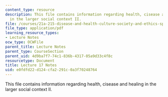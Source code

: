 ```yaml
---
content_type: resource
description: This file contains information regarding health, cisease and healing
  in the larger social context II.
file: /courses/21a-215-disease-and-health-culture-society-and-ethics-spring-2012/e0fdfd22d124cfa2291c0a3f70248764_MIT21A_215S12_lecture_17.pdf
file_type: application/pdf
learning_resource_types:
- Lecture Notes
ocw_type: OCWFile
parent_title: Lecture Notes
parent_type: CourseSection
parent_uid: 4d9ba7f7-74c1-836b-4317-05a9d33c4f8c
resourcetype: Document
title: Lecture 17 Notes
uid: e0fdfd22-d124-cfa2-291c-0a3f70248764
---
```

This file contains information regarding health, cisease and healing in the larger social context II.

